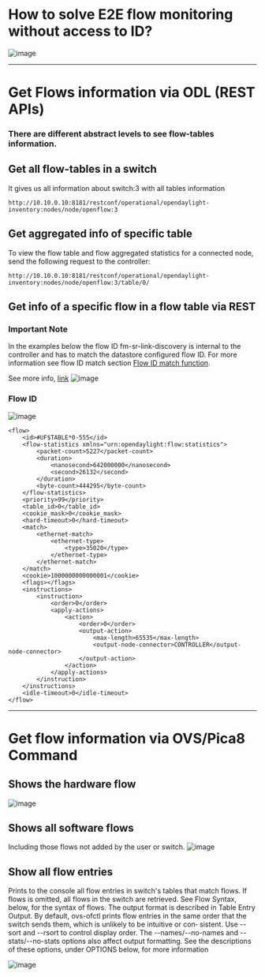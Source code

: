 # How to solve E2E flow monitoring without access to ID?
![image](https://user-images.githubusercontent.com/62847451/148424070-2329f216-62be-42b8-99fa-197eb47c4552.png)


---
# Get Flows information via ODL (REST APIs)
### There are different abstract levels to see flow-tables information.
## Get all flow-tables in a switch
It gives us all information about switch:3 with all tables information
```
http://10.10.0.10:8181/restconf/operational/opendaylight-inventory:nodes/node/openflow:3
```
## Get aggregated info of specific table
To view the flow table and flow aggregated statistics for a connected node, send the following request to the controller:
```
http://10.10.0.10:8181/restconf/operational/opendaylight-inventory:nodes/node/openflow:3/table/0/
```
## Get info of a specific flow in a flow table via REST
### Important Note

In the examples below the flow ID fm-sr-link-discovery is internal to the controller and has to match the datastore configured flow ID. For more information see flow ID match section [Flow ID match function](https://docs.opendaylight.org/projects/openflowplugin/en/latest/users/operation.html#flow-id-match-function).

See more info, [link](https://docs.opendaylight.org/projects/openflowplugin/en/latest/users/operation.html#example-of-flow-description-and-flow-statistics)
![image](https://user-images.githubusercontent.com/62847451/146547146-4c9772c9-20a6-49d4-b3ec-0f751e686c92.png)

### Flow ID
![image](https://user-images.githubusercontent.com/62847451/146549769-356bb97f-af96-4933-a82e-e71146409b41.png)

```
<flow>
    <id>#UF$TABLE*0-555</id>
    <flow-statistics xmlns="urn:opendaylight:flow:statistics">
        <packet-count>5227</packet-count>
        <duration>
            <nanosecond>642000000</nanosecond>
            <second>26132</second>
        </duration>
        <byte-count>444295</byte-count>
    </flow-statistics>
    <priority>99</priority>
    <table_id>0</table_id>
    <cookie_mask>0</cookie_mask>
    <hard-timeout>0</hard-timeout>
    <match>
        <ethernet-match>
            <ethernet-type>
                <type>35020</type>
            </ethernet-type>
        </ethernet-match>
    </match>
    <cookie>1000000000000001</cookie>
    <flags></flags>
    <instructions>
        <instruction>
            <order>0</order>
            <apply-actions>
                <action>
                    <order>0</order>
                    <output-action>
                        <max-length>65535</max-length>
                        <output-node-connector>CONTROLLER</output-node-connector>
                    </output-action>
                </action>
            </apply-actions>
        </instruction>
    </instructions>
    <idle-timeout>0</idle-timeout>
</flow>
```
---
# Get flow information via OVS/Pica8 Command
## Shows the hardware flow

![image](https://user-images.githubusercontent.com/62847451/146545400-f505cf3c-cb20-46cb-9a9e-12c1fb2d9e61.png)

## Shows all software flows

Including those flows not added by the user or switch.
![image](https://user-images.githubusercontent.com/62847451/146545601-262a208d-16c3-462c-851e-6f75cc841c4b.png)

## Show all flow entries
Prints to the console all flow entries in switch's  tables  that match  flows.   If flows is omitted, all flows in the switch are retrieved.  See Flow Syntax, below, for  the  syntax  of  flows. The output format is described in Table Entry Output. By default, ovs-ofctl prints flow entries in the same order that the switch sends them, which is unlikely to be intuitive or con‐ sistent.   Use --sort and --rsort to control display order.  The --names/--no-names and --stats/--no-stats  options  also  affect output formatting.  See the descriptions of these options, under OPTIONS below, for more information

![image](https://user-images.githubusercontent.com/62847451/146545915-24e04d30-3b04-45fa-8243-3bb716a2c519.png)
